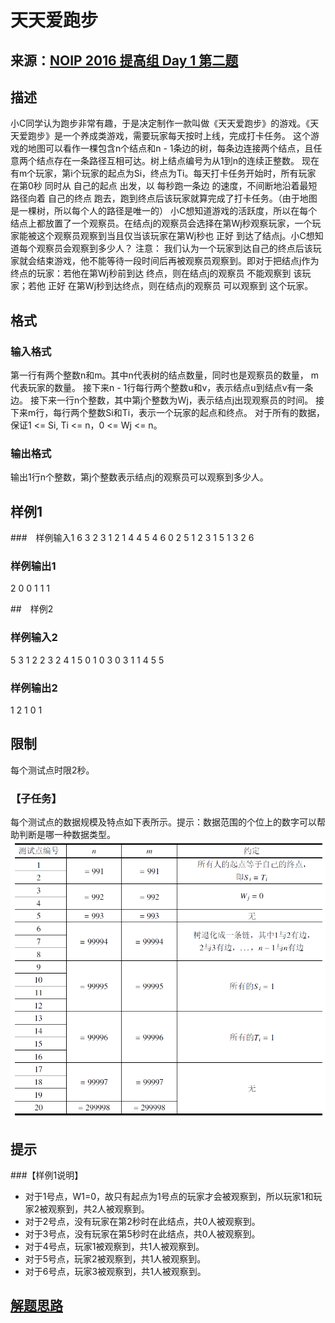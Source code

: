 # 天天爱跑步

##  来源：[NOIP 2016 提高组 Day 1 第二题](https://www.vijos.org/p/2004)

## 描述

小C同学认为跑步非常有趣，于是决定制作一款叫做《天天爱跑步》的游戏。《天天爱跑步》是一个养成类游戏，需要玩家每天按时上线，完成打卡任务。
这个游戏的地图可以看作一棵包含n个结点和n - 1条边的树，每条边连接两个结点，且任意两个结点存在一条路径互相可达。树上结点编号为从1到n的连续正整数。
现在有m个玩家，第i个玩家的起点为Si，终点为Ti。每天打卡任务开始时，所有玩家 在第0秒 同时从 自己的起点 出发，以 每秒跑一条边 的速度，不间断地沿着最短路径向着 自己的终点 跑去，跑到终点后该玩家就算完成了打卡任务。（由于地图是一棵树，所以每个人的路径是唯一的）
小C想知道游戏的活跃度，所以在每个结点上都放置了一个观察员。在结点j的观察员会选择在第Wj秒观察玩家，一个玩家能被这个观察员观察到当且仅当该玩家在第Wj秒也 正好 到达了结点j。小C想知道每个观察员会观察到多少人？
注意： 我们认为一个玩家到达自己的终点后该玩家就会结束游戏，他不能等待一段时间后再被观察员观察到。即对于把结点j作为终点的玩家：若他在第Wj秒前到达 终点，则在结点j的观察员 不能观察到 该玩家；若他 正好 在第Wj秒到达终点，则在结点j的观察员 可以观察到 这个玩家。

## 格式

### 输入格式

第一行有两个整数n和m。其中n代表树的结点数量，同时也是观察员的数量， m代表玩家的数量。
接下来n - 1行每行两个整数u和v，表示结点u到结点v有一条边。
接下来一行n个整数，其中第j个整数为Wj，表示结点j出现观察员的时间。 接下来m行，每行两个整数Si和Ti，表示一个玩家的起点和终点。
对于所有的数据，保证1 <= Si, Ti <= n，0 <= Wj <= n。

### 输出格式

输出1行n个整数，第j个整数表示结点j的观察员可以观察到多少人。

## 样例1
###　样例输入1
6 3
2 3
1 2
1 4
4 5
4 6
0 2 5 1 2 3
1 5
1 3
2 6

### 样例输出1
2 0 0 1 1 1

##　样例2
### 样例输入2
5 3
1 2
2 3
2 4
1 5
0 1 0 3 0
3 1
1 4
5 5

### 样例输出2
1 2 1 0 1

## 限制

每个测试点时限2秒。
### 【子任务】
每个测试点的数据规模及特点如下表所示。提示：数据范围的个位上的数字可以帮助判断是哪一种数据类型。
![测试说明](test.png)

## 提示

###【样例1说明】
- 对于1号点，W1=0，故只有起点为1号点的玩家才会被观察到，所以玩家1和玩家2被观察到，共2人被观察到。
- 对于2号点，没有玩家在第2秒时在此结点，共0人被观察到。
- 对于3号点，没有玩家在第5秒时在此结点，共0人被观察到。
- 对于4号点，玩家1被观察到，共1人被观察到。
- 对于5号点，玩家2被观察到，共1人被观察到。
- 对于6号点，玩家3被观察到，共1人被观察到。


## [解题思路](思路.md)